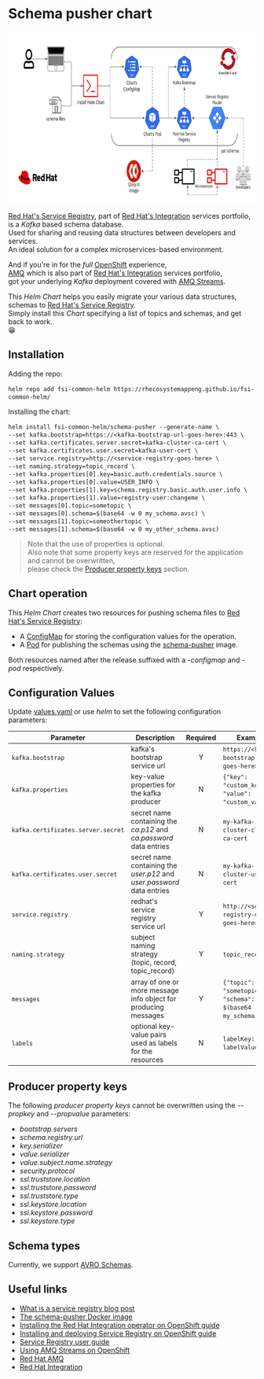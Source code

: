 # Schema pusher chart

<!-- markdownlint-disable -->
<a href="https://www.redhat.com/en">
    <img src="https://raw.githubusercontent.com/RHEcosystemAppEng/fsi-common-helm/main/schema-pusher/images/schema_pusher_helm_chart_flow.png" width="800" height="350" alt="">
</a>
<!-- markdownlint-restore -->

[Red Hat's Service Registry][10], part of [Red Hat's Integration][11] services portfolio,</br>
is a *Kafka* based schema database.</br>
Used for sharing and reusing data structures between developers and services.</br>
An ideal solution for a complex microservices-based environment.</br>

And if you're in for the *full* [OpenShift][12] experience,</br>
[AMQ][13] which is also part of [Red Hat's Integration][11] services portfolio,</br>
got your underlying *Kafka* deployment covered with [AMQ Streams][14].

This *Helm Chart* helps you easily migrate your various data structures, schemas to [Red Hat's Service Registry][10].</br>
Simply install this *Chart* specifying a list of topics and schemas, and get back to work.</br>
:grin:

## Installation

Adding the repo:

```shell
helm repo add fsi-common-helm https://rhecosystemappeng.github.io/fsi-common-helm/
```

Installing the chart:

```shell
helm install fsi-common-helm/schema-pusher --generate-name \
--set kafka.bootstrap=https://<kafka-bootstrap-url-goes-here>:443 \
--set kafka.certificates.server.secret=kafka-cluster-ca-cert \
--set kafka.certificates.user.secret=kafka-user-cert \
--set service.registry=http://<service-registry-goes-here> \
--set naming.strategy=topic_record \
--set kafka.properties[0].key=basic.auth.credentials.source \
--set kafka.properties[0].value=USER_INFO \
--set kafka.properties[1].key=schema.registry.basic.auth.user.info \
--set kafka.properties[1].value=registry-user:changeme \
--set messages[0].topic=sometopic \
--set messages[0].schema=$(base64 -w 0 my_schema.avsc) \
--set messages[1].topic=someothertopic \
--set messages[1].schema=$(base64 -w 0 my_other_schema.avsc)
```

> Note that the use of properties is optional.</br>
> Also note that some property keys are reserved for the application and cannot be overwritten,</br>
> please check the [Producer property keys](#producer-property-keys) section.

## Chart operation

This *Helm Chart* creates two resources for pushing schema files to [Red Hat's Service Registry][10]:

- A [ConfigMap](templates/configmap.yaml) for storing the configuration values for the operation.
- A [Pod](templates/pod.yaml) for publishing the schemas using the [schema-pusher][15] image.

Both resources named after the release suffixed with a *-configmap* and *-pod* respectively.

## Configuration Values

Update [values.yaml](values.yaml) or use *helm* to set the following configuration parameters:

| Parameter                          | Description                                                            | Required | Example                                       |
| ---------------------------------- | ---------------------------------------------------------------------- | :------: | --------------------------------------------- |
| `kafka.bootstrap`                  | kafka's bootstrap service url                                          | Y        | `https://<kafka-bootstrap-url-goes-here>:443` |
| `kafka.properties`                 | key-value properties for the kafka producer                            | N        | `{"key": "custom_key", "value": "custom_value"}` |
| `kafka.certificates.server.secret` | secret name containing the *ca.p12* and *ca.password* data entries     | N        | `my-kafka-cluster-cluster-ca-cert`            |
| `kafka.certificates.user.secret`   | secret name containing the *user.p12* and *user.password* data entries | N        | `my-kafka-cluster-user-cert`                  |
| `service.registry`                 | redhat's service registry service url                                  | Y        | `http://<service-registry-url-goes-here>`     |
| `naming.strategy`                  | subject naming strategy (topic, record, topic_record)                  | Y        | `topic_record`                                |
| `messages`                         | array of one or more message info object for producing messages        | Y        | `{"topic": "sometopic", "schema": $(base64 -w 0 my_schema.json)}` |
| `labels`                           | optional key-value pairs used as labels for the resources              | N        | `labelKey: labelValue`                        |

## Producer property keys

The following *producer property keys* cannot be overwritten using the *--propkey* and *--propvalue* parameters:

- *bootstrap.servers*
- *schema.registry.url*
- *key.serializer*
- *value.serializer*
- *value.subject.name.strategy*
- *security.protocol*
- *ssl.truststore.location*
- *ssl.truststore.password*
- *ssl.truststore.type*
- *ssl.keystore.location*
- *ssl.keystore.password*
- *ssl.keystore.type*

## Schema types

Currently, we support [AVRO Schemas][16].

## Useful links

- [What is a service registry blog post][23]
- [The schema-pusher Docker image][15]
- [Installing the Red Hat Integration operator on OpenShift guide][17]
- [Installing and deploying Service Registry on OpenShift guide][18]
- [Service Registry user guide][19]
- [Using AMQ Streams on OpenShift][20]
- [Red Hat AMQ][21]
- [Red Hat Integration][22]

<!-- links -->
[10]: https://www.redhat.com/en/technologies/cloud-computing/openshift/openshift-service-registry
[11]: https://www.redhat.com/en/products/integration
[12]: https://www.redhat.com/en/technologies/cloud-computing/openshift
[13]: https://www.redhat.com/en/technologies/jboss-middleware/amq
[14]: https://www.redhat.com/en/resources/amq-streams-datasheet
[15]: https://quay.io/repository/ecosystem-appeng/schema-pusher
[16]: https://avro.apache.org/
[17]: https://access.redhat.com/documentation/en-us/red_hat_integration/2021.q3/html/installing_the_red_hat_integration_operator_on_openshift/index
[18]: https://access.redhat.com/documentation/en-us/red_hat_integration/2021.q3/html/installing_and_deploying_service_registry_on_openshift/index
[19]: https://access.redhat.com/documentation/en-us/red_hat_integration/2021.q3/html/service_registry_user_guide/index
[20]: https://access.redhat.com/documentation/en-us/red_hat_amq/2021.q3/html/using_amq_streams_on_openshift/index
[21]: https://access.redhat.com/products/red-hat-amq/
[22]: https://access.redhat.com/products/red-hat-integration
[23]: https://www.redhat.com/en/topics/integration/what-is-a-service-registry
